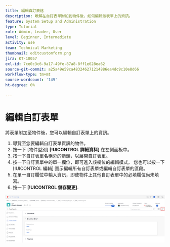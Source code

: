 ```yaml
---
title: 編輯自訂表格
description: 瞭解在自訂表單附加到物件後，如何編輯該表單上的資訊。
feature: System Setup and Administration
type: Tutorial
role: Admin, Leader, User
level: Beginner, Intermediate
activity: use
team: Technical Marketing
thumbnail: editcustomform.png
jira: KT-10057
exl-id: 7ce0c3c6-9a17-49fe-87a8-8ff1e628ea62
source-git-commit: a25a49e59ca483246271214886ea4dc9c10e8d66
workflow-type: tm+mt
source-wordcount: '149'
ht-degree: 0%

---
```


# 編輯自訂表單

<!---
21.4 updates have been made here
--->

將表單附加至物件後，您可以編輯自訂表單上的資訊。

1. 導覽至您要編輯自訂表單資訊的物件。
1. 按一下 [物件型別] **[!UICONTROL 詳細資料]** 在左側面板中。
1. 按一下自訂表單名稱旁的箭頭，以展開自訂表單。
1. 按一下自訂表單中的單一欄位，即可進入該欄位的編輯模式。 您也可以按一下 [!UICONTROL 編輯] 圖示編輯所有自訂表單或編輯自訂表單的區段。
1. 在單一自訂欄位中輸入資訊，即使物件上其他自訂表單中的必填欄位尚未填寫。
1. 按一下 **[!UICONTROL 儲存變更]**.

![顯示正在編輯之自訂表單的「任務詳細資訊」視窗](assets/custom-forms-edit-a-custom-form.jpg)
